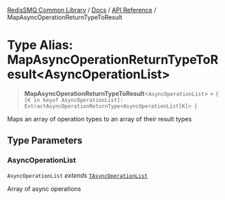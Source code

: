 [RedisSMQ Common Library](../../../README.md) / [Docs](../../README.md) / [API Reference](../README.md) / MapAsyncOperationReturnTypeToResult

# Type Alias: MapAsyncOperationReturnTypeToResult\<AsyncOperationList\>

> **MapAsyncOperationReturnTypeToResult**\<`AsyncOperationList`\> = `{ [K in keyof AsyncOperationList]: ExtractAsyncOperationReturnType<AsyncOperationList[K]> }`

Maps an array of operation types to an array of their result types

## Type Parameters

### AsyncOperationList

`AsyncOperationList` *extends* [`TAsyncOperationList`](TAsyncOperationList.md)

Array of async operations

